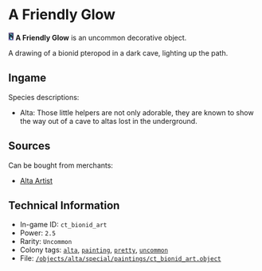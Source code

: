 # A Friendly Glow

<img src="https://raw.githubusercontent.com/Ceterai/Enternia/main/objects/alta/special/paintings/ct_bionid_art.png" alt="A Friendly Glow icon" loading="lazy" height=16px width="auto" /> **A Friendly Glow** is an uncommon decorative object.

A drawing of a bionid pteropod in a dark cave, lighting up the path.

## Ingame

Species descriptions:

- Alta: Those little helpers are not only adorable, they are known to show the way out of a cave to altas lost in the underground.

## Sources

Can be bought from merchants:

- [Alta Artist](https://ceterai.github.io/MyEnternia/Wiki/AltaArtist)

## Technical Information

- In-game ID: `ct_bionid_art`
- Power: `2.5`
- Rarity: `Uncommon`
- Colony tags: [`alta`](https://ceterai.github.io/MyEnternia/Wiki/Tags/Alta), [`painting`](https://ceterai.github.io/MyEnternia/Wiki/Tags/Painting), [`pretty`](https://ceterai.github.io/MyEnternia/Wiki/Tags/Pretty), [`uncommon`](https://ceterai.github.io/MyEnternia/Wiki/Tags/Uncommon)
- File: [`/objects/alta/special/paintings/ct_bionid_art.object`](https://github.com/Ceterai/Enternia/blob/main/objects/alta/special/paintings/ct_bionid_art.object)
